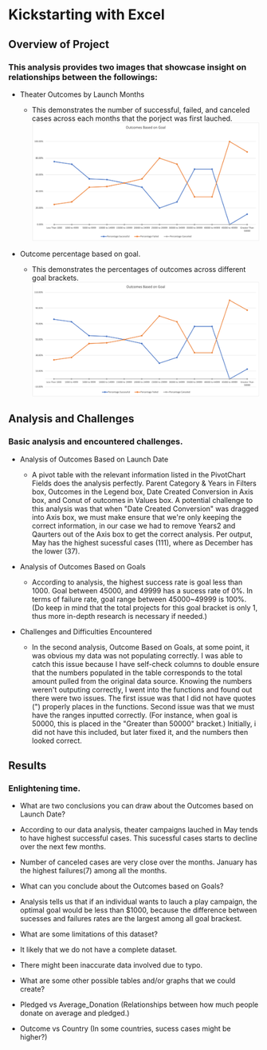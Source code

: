 # Kickstarting with Excel

## Overview of Project

### This analysis provides two images that showcase insight on relationships between the followings:
* Theater Outcomes by Launch Months 
  * This demonstrates the number of successful, failed, and canceled cases across each months that the porject was first lauched.
![Theater_Outcomes_vs_Launch.png](Resources/Theater_Outcomes_vs_Launch.png)

* Outcome percentage based on goal.  
  * This demonstrates the percentages of outcomes across different goal brackets. 
![Outcomes_vs_Goals.png](Resources/Outcomes_vs_Goals.png)

## Analysis and Challenges
### Basic analysis and encountered challenges.

* Analysis of Outcomes Based on Launch Date
  * A pivot table with the relevant information listed in the PivotChart Fields does the analysis perfectly. Parent Category & Years in Filters box, Outcomes in the Legend box, Date Created Conversion in Axis box, and Conut of outcomes in Values box. A potential challenge to this analysis was that when "Date Created Conversion" was dragged into Axis box, we must make ensure that we're only keeping the correct information, in our case we had to remove Years2 and Qaurters out of the Axis box to get the correct analysis. Per output, May has the highest sucessful cases (111), where as December has the lower (37). 

* Analysis of Outcomes Based on Goals
  * According to analysis, the highest success rate is goal less than 1000. Goal between 45000, and 49999 has a sucess rate of 0%. In terms of failure rate, goal range between 45000~49999 is 100%. (Do keep in mind that the total projects for this goal bracket is only 1, thus more in-depth research is necessary if needed.)


* Challenges and Difficulties Encountered
  * In the second analysis, Outcome Based on Goals, at some point, it was obvious my data was not populating correctly. I was able to catch this issue because I have self-check columns to double ensure that the numbers populated in the table corresponds to the total amount pulled from the original data source. Knowing the numbers weren't outputing correctly, I went into the functions and found out there were two issues. The first issue was that I did not have quotes (") properly places in the functions. Second issue was that we must have the ranges inputted correctly. (For instance, when goal is 50000, this is placed in the "Greater than 50000" bracket.) Initially, i did not have this included, but later fixed it, and the numbers then looked correct. 



## Results
### Enlightening time. 

- What are two conclusions you can draw about the Outcomes based on Launch Date?
 - According to our data analysis, theater campaigns lauched in May tends to have highest successful cases. This sucessful cases starts to decline over the next few months.
 - Number of canceled cases are very close over the months. January has the highest failures(7) among all the months. 

- What can you conclude about the Outcomes based on Goals?
 - Analysis tells us that if an individual wants to lauch a play campaign, the optimal goal would be less than $1000, because the difference between sucesses and failures rates are the largest among all goal brackest. 

- What are some limitations of this dataset?
 - It likely that we do not have a complete dataset. 
 - There might been inaccurate data involved due to typo. 

- What are some other possible tables and/or graphs that we could create?
 - Pledged vs Average_Donation (Relationships between how much people donate on average and pledged.)
 - Outcome vs Country (In some countries, sucess cases might be higher?)


